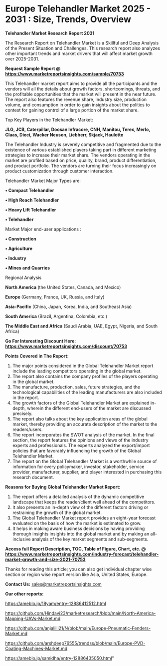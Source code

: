 # Europe Telehandler Market 2025 - 2031 : Size, Trends, Overview

<strong>Telehandler Market Research Report 2031</strong>

The Research Report on Telehandler Market is a Skillful and Deep Analysis of the Present Situation and Challenges. This research report also analyzes other important trends and market drivers that will affect market growth over 2025-2031.

<strong>Request Sample Report @ <a href=https://www.marketreportsinsights.com/sample/70753>https://www.marketreportsinsights.com/sample/70753</a></strong>

This Telehandler market report aims to provide all the participants and the vendors will all the details about growth factors, shortcomings, threats, and the profitable opportunities that the market will present in the near future. The report also features the revenue share, industry size, production volume, and consumption in order to gain insights about the politics to contest for gaining control of a large portion of the market share.

Top Key Players in the Telehandler Market:

<strong>JLG, JCB, Caterpillar, Doosan Infracore, CNH, Manitou, Terex, Merlo, Claas, Dieci, Wacker Neuson, Liebherr, Skjack, Haulotte</strong>

The Telehandler Industry is severely competitive and fragmented due to the existence of various established players taking part in different marketing strategies to increase their market share. The vendors operating in the market are profiled based on price, quality, brand, product differentiation, and product portfolio. The vendors are turning their focus increasingly on product customization through customer interaction.

Telehandler Market Major Types are:

<strong>• Compact Telehandler

• High Reach Telehandler

• Heavy Lift Telehandler

• Telehandler</strong>

Market Major end-user applications :

<strong>• Construction

• Agriculture

• Industry

• Mines and Quarries</strong>

Regional Analysis

</u><strong><b>North America</b></strong> (the United States, Canada, and Mexico)

<strong><b>Europe </b></strong>(Germany, France, UK, Russia, and Italy)

<strong><b>Asia-Pacific</b></strong> (China, Japan, Korea, India, and Southeast Asia)

<strong><b>South America</b></strong> (Brazil, Argentina, Colombia, etc.)

<strong><b>The Middle East and Africa</b></strong> (Saudi Arabia, UAE, Egypt, Nigeria, and South Africa)

<strong>Go For Interesting Discount Here: <a href=https://www.marketreportsinsights.com/discount/70753>https://www.marketreportsinsights.com/discount/70753</a></strong>

<strong>Points Covered in The Report:</strong>
<ol>
  <li>The major points considered in the Global Telehandler Market report include the leading competitors operating in the global market.</li>
  <li>The report also contains the company profiles of the players operating in the global market.</li>
  <li>The manufacture, production, sales, future strategies, and the technological capabilities of the leading manufacturers are also included in the report.</li>
  <li>The growth factors of the Global Telehandler Market are explained in-depth, wherein the different end-users of the market are discussed precisely.</li>
  <li>The report also talks about the key application areas of the global market, thereby providing an accurate description of the market to the readers/users.</li>
  <li>The report incorporates the SWOT analysis of the market. In the final section, the report features the opinions and views of the industry experts and professionals. The experts analyzed the export/import policies that are favorably influencing the growth of the Global Telehandler Market.</li>
  <li>The report on the Global Telehandler Market is a worthwhile source of information for every policymaker, investor, stakeholder, service provider, manufacturer, supplier, and player interested in purchasing this research document.</li>
</ol>
<strong>Reasons for Buying Global Telehandler Market Report:</strong>

<ol>
  <li>The report offers a detailed analysis of the dynamic competitive landscape that keeps the reader/client well ahead of the competitors.</li>
  <li>It also presents an in-depth view of the different factors driving or restraining the growth of the global market.</li>
  <li>The Global Telehandler Market report provides an eight-year forecast evaluated on the basis of how the market is estimated to grow.</li>
  <li>It helps in making aware business decisions by having providing thorough insights insights into the global market and by making an all-inclusive analysis of the key market segments and sub-segments.</li>
</ol>
<strong>Access full Report Description, TOC, Table of Figure, Chart, etc. @ <a href=https://www.marketreportsinsights.com/industry-forecast/telehandler-market-growth-and-size-2021-70753>https://www.marketreportsinsights.com/industry-forecast/telehandler-market-growth-and-size-2021-70753</a></strong>


Thanks for reading this article; you can also get individual chapter wise section or region wise report version like Asia, United States, Europe.

<strong>Contact Us:</strong>
sales@marketreportsinsights.com

<strong>Our other reports:</strong>

<a href=https://ameblo.jp/18yam/entry-12886412512.html>https://ameblo.jp/18yam/entry-12886412512.html</a>

<a href=https://github.com/Hindavi23/marketresearch/blob/main/North-America-Mapping-UAVs-Market.md>https://github.com/Hindavi23/marketresearch/blob/main/North-America-Mapping-UAVs-Market.md</a>

<a href=https://github.com/anjaliiii21/N/blob/main/Europe-Pneumatic-Fenders-Market.md>https://github.com/anjaliiii21/N/blob/main/Europe-Pneumatic-Fenders-Market.md</a>

<a href=https://github.com/arshdeep76555/trendss/blob/main/Europe-PVD-Coating-Machines-Market.md>https://github.com/arshdeep76555/trendss/blob/main/Europe-PVD-Coating-Machines-Market.md</a>

<a href=https://ameblo.jp/samidha/entry-12886435050.html>https://ameblo.jp/samidha/entry-12886435050.html</a>"
